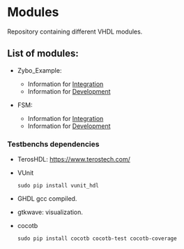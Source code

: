 # Modules

Repository containing different VHDL modules.

## List of modules:

- Zybo_Example:

  - Information for [Integration](./doc/Zybo_Example/README_integration.md "Integration")
  - Information for [Development](./doc/Zybo_Example/README_development.md "Development")

- FSM:

  - Information for [Integration](./doc/FSM/README_integration.md "Integration")
  - Information for [Development](./doc/FSM/README_development.md "Development")

### Testbenchs dependencies

- TerosHDL: <https://www.terostech.com/>

- VUnit

  ```
  sudo pip install vunit_hdl
  ```

- GHDL gcc compiled.

- gtkwave: visualization.

- cocotb

  ```
  sudo pip install cocotb cocotb-test cocotb-coverage
  ```
